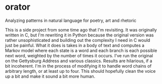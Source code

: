 orator
======

Analyzing patterns in natural language for poetry, art and rhetoric

This is a side project from some time ago that I'm revisiting.
It was originally written in C, but I'm rewriting it in Python because
the original version was rather unsophisticated and building out the 
complexity I need in C would just be painful. What it does is takes in
a body of text and computes a Markov model where each state is a word
and each branch is each possible next word, weighted by the number of 
times it occurs. I've run the original on the Gettysburg Address and 
various classics. Results are hilarious, if a bit incoherent. I'm in 
the process of modifying it to handle word chains of arbitrary length,
or at least up to four. This should hopefully clean the voice up a bit
and make it sound a bit more human. 
